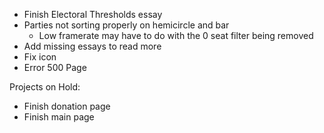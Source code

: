 -   Finish Electoral Thresholds essay
-   Parties not sorting properly on hemicircle and bar
    -   Low framerate may have to do with the 0 seat filter being removed
-   Add missing essays to read more
-   Fix icon
-   Error 500 Page

Projects on Hold:

-   Finish donation page
-   Finish main page
